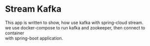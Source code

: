 # Stream Kafka

This app is written to show, how use kafka with spring-cloud stream. <br>
we use docker-compose to run kafka and zookeeper, then connect to container <br>
with spring-boot application.
